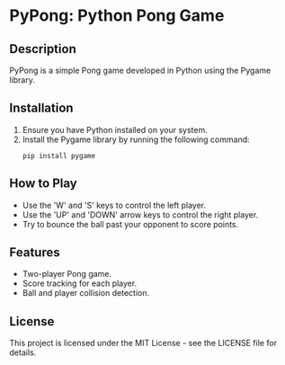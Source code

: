 # PyPong: Python Pong Game

## Description
PyPong is a simple Pong game developed in Python using the Pygame library.

## Installation
1. Ensure you have Python installed on your system.
2. Install the Pygame library by running the following command:
    ```
    pip install pygame
    ```

## How to Play
- Use the 'W' and 'S' keys to control the left player.
- Use the 'UP' and 'DOWN' arrow keys to control the right player.
- Try to bounce the ball past your opponent to score points.

## Features
- Two-player Pong game.
- Score tracking for each player.
- Ball and player collision detection.

## License
This project is licensed under the MIT License - see the LICENSE file for details.
